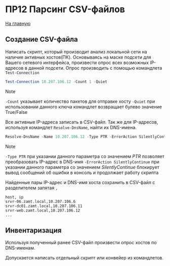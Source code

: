 # ПР12 Парсинг CSV-файлов

[На главную](/mdk0401.github.io)

## Создание CSV-файла
Написать скрипт, который производит анализ локальной сети на наличие активных хостов(ПК). Основываясь на маске подсети для Вашего сетевого интерфейса, произвести опрос всех возможных IP-адресов в данной подсети. Опрос производить с помощью командлета `Test-Connection`

```powershell
Test-Connection 10.207.106.12 -Count 1 -Quiet
```

> [!NOTE]
> `-Count` указывает количество пакетов для отправке хосту
> `-Quiet` при использовании данного ключа командлет возвращает булево значение True/False

Все активные IP-адреса записать в CSV-файл. Так же для IP-адресов, используя командлет `Resolve-DnsName`, найти их DNS-имена.

```powershell
Resolve-DnsName -Name 10.207.106.12 -Type PTR -ErrorAction SilentlyContinue
```

> [!NOTE]
> `-Type PTR` при указании данного параметра со значением *PTR* позволяет преобразовать IP-адрес в DNS-имя
> `-ErrorAction SilentlyContinue` при указании данного параметра со значением *SilentlyContinue* блокирует вывод сообщений об ошибки в консоль и продолжает работу скрипта

Найденные пары IP-адрес и DNS-имя хоста сохранить в CSV-файл с разделителем запятая `,`

```
host, ip
srvr-06.zamt.local,10.207.106.6
srvr-dc01.zamt.local,10.207.106.11
srvr-web.zamt.local,10.207.106.12
...
```

## Инвентаризация 
Используя полученный ранее CSV-файл произвести опрос хостов по DNS-именам. 

Допускается написать отдельный скрипт или конвейер из командлетов.




